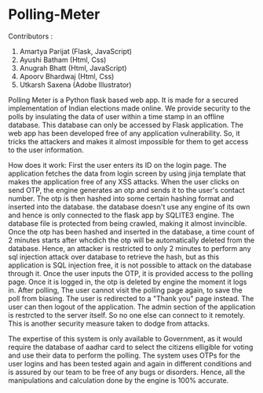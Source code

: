 # Polling-Meter

Contributors : 
1. Amartya Parijat (Flask, JavaScript)
2. Ayushi Batham (Html, Css)
3. Anugrah Bhatt (Html, JavaScript)
4. Apoorv Bhardwaj (Html, Css)
5. Utkarsh Saxena (Adobe Illustrator)

Polling Meter is a Python flask based web app. It is made for a secured implementation of Indian elections made online. We provide security to the polls by insulating the data of user within a time stamp in an offline database. This database can only be accessed by Flask application. The web app has been developed free of any application vulnerability. So, it tricks the attackers and makes it almost impossible for them to get access to the user information.

How does it work: 
First the user enters its ID on the login page. The application fetches the data from login screen by using jinja template that makes the application free of any XSS attacks. When the user clicks on send OTP, the engine generates an otp and sends it to the user's contact number. The otp is then hashed into some certain hashing format and inserted into the database. the database doesn't use any engine of its own and hence is only connected to the flask app by SQLITE3 engine. The database file is protected from being crawled, making it almost invincible.
Once the otp has been hashed and inserted in the database, a time count of 2 minutes starts after whcdich the otp will be automatically deleted from the database. Hence, an attacker is restricted to only 2 minutes to perform any sql injection attack over database to retrieve the hash, but as this application is SQL injection free, it is not possible to attack on the database through it.
Once the user inputs the OTP, it is provided access to the polling page. Once it is logged in, the otp is deleted by engine the moment it logs in. After polling, The user cannot visit the polling page again, to save the poll from biasing. The user is redirected to a "Thank you" page instead. The user can then logout of the application.
The admin section of the application is restrcted to the server itself. So no one else can connect to it remotely. This is another security measure taken to dodge from attacks.

The expertise of this system is only available to Government, as it would require the database of aadhar card to select the citizens elligible for voting and use their data to perform the polling. The system uses OTPs for the user logins and has been tested again and again in different conditions and is assured by our team to be free of any bugs or disorders. Hence, all the manipulations and calculation done by the engine is 100% accurate.
